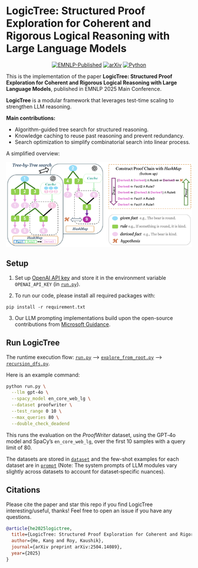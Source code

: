 # LogicTree: Structured Proof Exploration for Coherent and Rigorous Logical Reasoning with Large Language Models

<div align="center">

[![EMNLP-Published](https://img.shields.io/badge/EMNLP-Published-green)](https://arxiv.org/pdf/2504.14089)
[![arXiv](https://img.shields.io/badge/arXiv-2504.14089-red)](https://arxiv.org/abs/2504.14089)
[![Python](https://img.shields.io/badge/Python-3.9%2B-blue)](https://www.python.org/downloads/release/python-390/)

</div>

This is the implementation of the paper __LogicTree: Structured Proof Exploration for Coherent and Rigorous Logical Reasoning with Large Language Models__, published in EMNLP 2025 Main Conference.

__LogicTree__ is a modular framework that leverages test-time scaling to strengthen LLM reasoning. 

__Main contributions:__
- Algorithm-guided tree search for structured reasoning.
- Knowledge caching to reuse past reasoning and prevent redundancy.
- Search optimization to simplify combinatorial search into linear process.

A simplified overview:
<p align="center">
  <img src="overview.png" alt="overview" />
</p>

## Setup

1. Set up [OpenAI API key](https://platform.openai.com/docs/overview) and store it in the environment variable `OPENAI_API_KEY`  (in [`run.py`](run.py#L15)).

2. To run our code, please install all required packages with:
```
pip install -r requirement.txt
```

3. Our LLM prompting implementations build upon the open-source contributions from [Microsoft Guidance](https://github.com/guidance-ai/guidance).

## Run LogicTree

The runtime execution flow: [`run.py`](run.py) --> [`explore_from_root.py`](explore_from_root.py) --> [`recursion_dfs.py`](recursion_dfs.py).

Here is an example command:
```bash
python run.py \
  --llm gpt-4o \
  --spacy_model en_core_web_lg \
  --dataset proofwriter \
  --test_range 0 10 \
  --max_queries 80 \
  --double_check_deadend
```

This runs the evaluation on the *ProofWriter* dataset, using the GPT‑4o model and SpaCy’s `en_core_web_lg`, over the first 10 samples with a query limit of 80. 

The datasets are stored in [`dataset`](dataset) and the few-shot examples for each dataset are in [`prompt`](prompt) (Note: The system prompts of LLM modules vary slightly across datasets to account for dataset‑specific nuances).

## Citations
Please cite the paper and star this repo if you find LogicTree interesting/useful, thanks! Feel free to open an issue if you have any questions.

```bibtex
@article{he2025logictree,
  title={LogicTree: Structured Proof Exploration for Coherent and Rigorous Logical Reasoning with Large Language Models},
  author={He, Kang and Roy, Kaushik},
  journal={arXiv preprint arXiv:2504.14089},
  year={2025}
}
```

